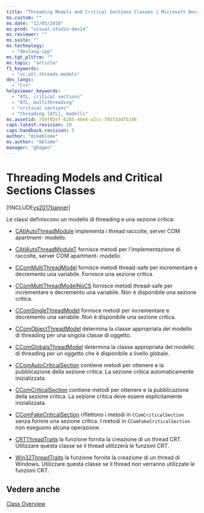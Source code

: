 ```yaml
---
title: "Threading Models and Critical Sections Classes | Microsoft Docs"
ms.custom: ""
ms.date: "12/05/2016"
ms.prod: "visual-studio-dev14"
ms.reviewer: ""
ms.suite: ""
ms.technology: 
  - "devlang-cpp"
ms.tgt_pltfrm: ""
ms.topic: "article"
f1_keywords: 
  - "vc.atl.threads.models"
dev_langs: 
  - "C++"
helpviewer_keywords: 
  - "ATL, critical sections"
  - "ATL, multithreading"
  - "critical sections"
  - "threading [ATL], modelli"
ms.assetid: 759f05ef-6285-4be6-a2cc-78572dd75146
caps.latest.revision: 10
caps.handback.revision: 5
author: "mikeblome"
ms.author: "mblome"
manager: "ghogen"
---
```

# Threading Models and Critical Sections Classes
[!INCLUDE[vs2017banner](../assembler/inline/includes/vs2017banner.md)]

Le classi definiscono un modello di threading e una sezione critica:  
  
-   [CAtlAutoThreadModule](../atl/reference/catlautothreadmodule-class.md) implementa i thread raccolte, server COM apartment\- modello.  
  
-   [CAtlAutoThreadModuleT](../atl/reference/catlautothreadmodulet-class.md) fornisce metodi per l'implementazione di raccolte, server COM apartment\- modello.  
  
-   [CComMultiThreadModel](../atl/reference/ccommultithreadmodel-class.md) fornisce metodi thread\-safe per incrementare e decremento una variabile.  Fornisce una sezione critica.  
  
-   [CComMultiThreadModelNoCS](../atl/reference/ccommultithreadmodelnocs-class.md) fornisce metodi thread\-safe per incrementare e decremento una variabile.  Non è disponibile una sezione critica.  
  
-   [CComSingleThreadModel](../atl/reference/ccomsinglethreadmodel-class.md) fornisce metodi per incrementare e decremento una variabile.  Non è disponibile una sezione critica.  
  
-   [CComObjectThreadModel](../Topic/CComObjectThreadModel.md) determina la classe appropriata del modello di threading per una singola classe di oggetto.  
  
-   [CComGlobalsThreadModel](../Topic/CComGlobalsThreadModel.md) determina la classe appropriata del modello di threading per un oggetto che è disponibile a livello globale.  
  
-   [CComAutoCriticalSection](../atl/reference/ccomautocriticalsection-class.md) contiene metodi per ottenere e la pubblicazione della sezione critica.  La sezione critica automaticamente inizializzata.  
  
-   [CComCriticalSection](../atl/reference/ccomcriticalsection-class.md) contiene metodi per ottenere e la pubblicazione della sezione critica.  La sezione critica deve essere esplicitamente inizializzata.  
  
-   [CComFakeCriticalSection](../atl/reference/ccomfakecriticalsection-class.md) riflettono i metodi in `CComCriticalSection` senza fornire una sezione critica.  I metodi in `CComFakeCriticalSection` non eseguono alcuna operazione.  
  
-   [CRTThreadTraits](../atl/reference/crtthreadtraits-class.md) la funzione fornita la creazione di un thread CRT.  Utilizzare questa classe se il thread utilizzerà le funzioni CRT.  
  
-   [Win32ThreadTraits](../atl/reference/win32threadtraits-class.md) la funzione fornita la creazione di un thread di Windows.  Utilizzare questa classe se il thread non verranno utilizzate le funzioni CRT.  
  
## Vedere anche  
 [Class Overview](../atl/atl-class-overview.md)